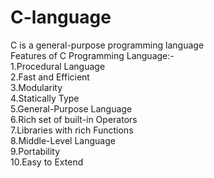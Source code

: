 # C-language<br>
C is a general-purpose programming language <br>
Features of C Programming Language:-<br>
1.Procedural Language<br>
2.Fast and Efficient<br>
3.Modularity<br>
4.Statically Type<br>
5.General-Purpose Language<br>
6.Rich set of built-in Operators<br>
7.Libraries with rich Functions<br>
8.Middle-Level Language<br>
9.Portability<br>
10.Easy to Extend<br>
 
